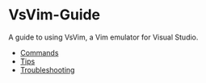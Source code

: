 <!DOCTYPE html>
<html>
<head>
	<meta charset="UTF-8">
	<title>VsVim-Guide</title>
</head>
<body>
	<h1>VsVim-Guide</h1>
	<p>A guide to using VsVim, a Vim emulator for Visual Studio.</p>
	<ul>
		<li><a href="commands.html">Commands</a></li>
		<li><a href="tips.html">Tips</a></li>
		<li><a href="troubleshooting.html">Troubleshooting</a></li>
	</ul>
</body>
</html>
